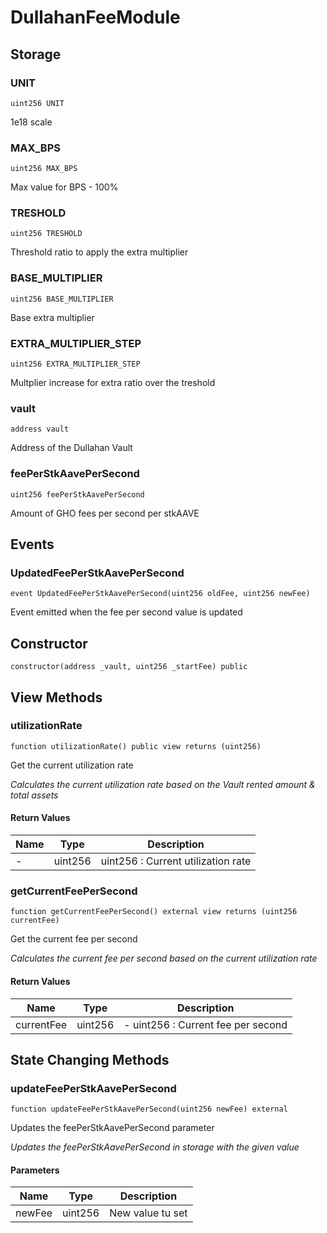 # DullahanFeeModule

## Storage

### UNIT

```solidity
uint256 UNIT
```

1e18 scale

### MAX_BPS

```solidity
uint256 MAX_BPS
```

Max value for BPS - 100%

### TRESHOLD

```solidity
uint256 TRESHOLD
```

Threshold ratio to apply the extra multiplier

### BASE_MULTIPLIER

```solidity
uint256 BASE_MULTIPLIER
```

Base extra multiplier

### EXTRA_MULTIPLIER_STEP

```solidity
uint256 EXTRA_MULTIPLIER_STEP
```

Multplier increase for extra ratio over the treshold

### vault

```solidity
address vault
```

Address of the Dullahan Vault

### feePerStkAavePerSecond

```solidity
uint256 feePerStkAavePerSecond
```

Amount of GHO fees per second per stkAAVE

## Events

### UpdatedFeePerStkAavePerSecond

```solidity
event UpdatedFeePerStkAavePerSecond(uint256 oldFee, uint256 newFee)
```

Event emitted when the fee per second value is updated

## Constructor

```solidity
constructor(address _vault, uint256 _startFee) public
```

## View Methods

### utilizationRate

```solidity
function utilizationRate() public view returns (uint256)
```

Get the current utilization rate

_Calculates the current utilization rate based on the Vault rented amount & total assets_

#### Return Values

| Name | Type | Description |
| ---- | ---- | ----------- |
| - | uint256 | uint256 : Current utilization rate |

### getCurrentFeePerSecond

```solidity
function getCurrentFeePerSecond() external view returns (uint256 currentFee)
```

Get the current fee per second

_Calculates the current fee per second based on the current utilization rate_

#### Return Values

| Name | Type | Description |
| ---- | ---- | ----------- |
| currentFee | uint256 | - uint256 : Current fee per second |

## State Changing Methods

### updateFeePerStkAavePerSecond

```solidity
function updateFeePerStkAavePerSecond(uint256 newFee) external
```

Updates the feePerStkAavePerSecond parameter

_Updates the feePerStkAavePerSecond in storage with the given value_

#### Parameters

| Name | Type | Description |
| ---- | ---- | ----------- |
| newFee | uint256 | New value tu set |

